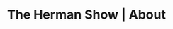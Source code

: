 ---
title: The Herman Show | About
linktitle: About
draft: true
team:
- name: Michael McInerney 
  job: Associate Producer
- name: Kevin Deiber
  job: Assistant Producer
- name: Abby Ehrler
  job: Production Director
- name: Craig Dent
  job: Photo Editor
- name: Giuliano Catalano 
  job: Voiceover Contributor
- name: Tyler Morales
  job: Web Developer & Photographer
- name: Matt Begeman
  job: Photographer
---